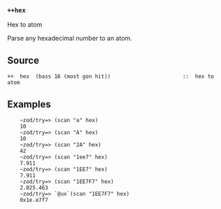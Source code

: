 ### `++hex`

Hex to atom

Parse any hexadecimal number to an atom.

Source
------

    ++  hex  (bass 16 (most gon hit))                       ::  hex to atom

Examples
--------

        ~zod/try=> (scan "a" hex)
        10
        ~zod/try=> (scan "A" hex)
        10
        ~zod/try=> (scan "2A" hex)
        42
        ~zod/try=> (scan "1ee7" hex)
        7.911
        ~zod/try=> (scan "1EE7" hex)
        7.911
        ~zod/try=> (scan "1EE7F7" hex)
        2.025.463
        ~zod/try=> `@ux`(scan "1EE7F7" hex)
        0x1e.e7f7

